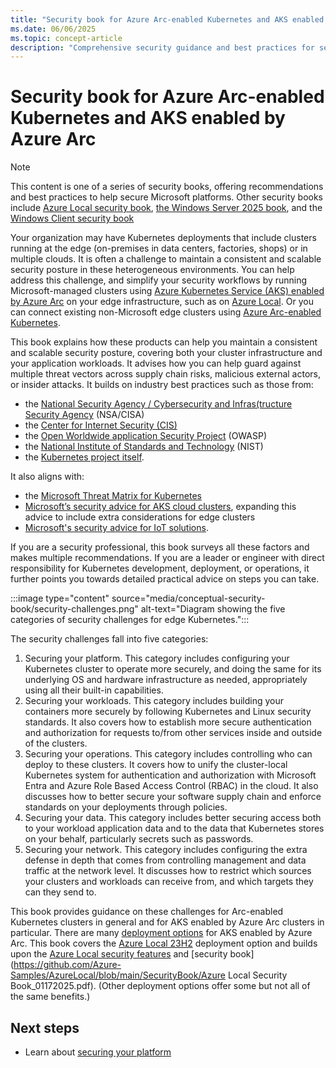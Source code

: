 ```yaml
---
title: "Security book for Azure Arc-enabled Kubernetes and AKS enabled by Azure Arc"
ms.date: 06/06/2025
ms.topic: concept-article
description: "Comprehensive security guidance and best practices for securing Azure Arc-enabled Kubernetes and AKS enabled by Azure Arc clusters, covering platform, workloads, operations, data, and network."
---
```


# Security book for Azure Arc-enabled Kubernetes and AKS enabled by Azure Arc

> [!NOTE]
> This content is one of a series of security books, offering recommendations and best practices to help secure Microsoft platforms. Other security books include [Azure Local security book](https://github.com/Azure-Samples/AzureLocal/blob/main/SecurityBook/Azure%20Local%20Security%20Book_04302025.pdf), [the Windows Server 2025 book](https://techcommunity.microsoft.com/blog/microsoft-security-blog/windows-server-2025-security-book/4283981), and the [Windows Client security book](/windows/security/book/)

Your organization may have Kubernetes deployments that include clusters running at the edge (on-premises in data centers, factories, shops) or in multiple clouds. It is often a challenge to maintain a consistent and scalable security posture in these heterogeneous environments. You can help address this challenge, and simplify your security workflows by running Microsoft-managed clusters using [Azure Kubernetes Service (AKS) enabled by Azure Arc](/azure/aks/hybrid/aks-overview) on your edge infrastructure, such as on [Azure Local](/azure/azure-local/overview). Or you can connect existing non-Microsoft edge clusters using [Azure Arc-enabled Kubernetes](/azure/azure-arc/kubernetes/).

This book explains how these products can help you maintain a consistent and scalable security posture, covering both your cluster infrastructure and your application workloads. It advises how you can help guard against multiple threat vectors across supply chain risks, malicious external actors, or insider attacks. It builds on industry best practices such as those from:
- the [National Security Agency / Cybersecurity and Infras(tructure Security Agency](https://media.defense.gov/2022/Aug/29/2003066362/-1/-1/0/CTR_KUBERNETES_HARDENING_GUIDANCE_1.2_20220829.PDF) (NSA/CISA)
- the [Center for Internet Security (CIS)](https://www.cisecurity.org/benchmark/kubernetes)
- the [Open Worldwide application Security Project](https://cheatsheetseries.owasp.org/cheatsheets/Kubernetes_Security_Cheat_Sheet.html) (OWASP)
- the [National Institute of Standards and Technology](https://csrc.nist.gov/pubs/sp/800/190/final) (NIST)
- the [Kubernetes project itself](https://kubernetes.io/docs/concepts/security/).
 
It also aligns with:
- the [Microsoft Threat Matrix for Kubernetes](https://microsoft.github.io/Threat-Matrix-for-Kubernetes/)
- [Microsoft’s security advice for AKS cloud clusters](/azure/aks/concepts-security), expanding this advice to include extra considerations for edge clusters
- [Microsoft's security advice for IoT solutions](/azure/iot/iot-overview-security?tabs=edge).

If you are a security professional, this book surveys all these factors and makes multiple recommendations. If you are a leader or engineer with direct responsibility for Kubernetes development, deployment, or operations, it further points you towards detailed practical advice on steps you can take.

:::image type="content" source="media/conceptual-security-book/security-challenges.png" alt-text="Diagram showing the five categories of security challenges for edge Kubernetes.":::

The security challenges fall into five categories:
1. Securing your platform. This category includes configuring your Kubernetes cluster to operate more securely, and doing the same for its underlying OS and hardware infrastructure as needed, appropriately using all their built-in capabilities. 
1. Securing your workloads. This category includes building your containers more securely by following Kubernetes and Linux security standards. It also covers how to establish more secure authentication and authorization for requests to/from other services inside and outside of the clusters.
1. Securing your operations. This category includes controlling who can deploy to these clusters. It covers how to unify the cluster-local Kubernetes system for authentication and authorization with Microsoft Entra and Azure Role Based Access Control (RBAC) in the cloud. It also discusses how to better secure your software supply chain and enforce standards on your deployments through policies.
1. Securing your data. This category includes better securing access both to your workload application data and to the data that Kubernetes stores on your behalf, particularly secrets such as passwords.
1. Securing your network. This category includes configuring the extra defense in depth that comes from controlling management and data traffic at the network level. It discusses how to restrict which sources your clusters and workloads can receive from, and which targets they can they send to.

This book provides guidance on these challenges for Arc-enabled Kubernetes clusters in general and for AKS enabled by Azure Arc clusters in particular. There are many [deployment options](/azure/aks/aksarc/aks-overview#aks-enabled-by-azure-arc-deployment-options) for AKS enabled by Azure Arc. This book covers the [Azure Local 23H2](/azure/aks/aksarc/cluster-architecture) deployment option and builds upon the [Azure Local security features](/azure/azure-local/concepts/security-features) and [security book](https://github.com/Azure-Samples/AzureLocal/blob/main/SecurityBook/Azure Local Security Book_01172025.pdf). (Other deployment options offer some but not all of the same benefits.)

## Next steps

- Learn about [securing your platform](conceptual-securing-your-platform.md)